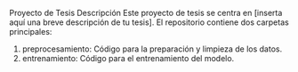 Proyecto de Tesis
Descripción
Este proyecto de tesis se centra en [inserta aquí una breve descripción de tu tesis]. El repositorio contiene dos carpetas principales:

1. preprocesamiento: Código para la preparación y limpieza de los datos.
2. entrenamiento: Código para el entrenamiento del modelo.
